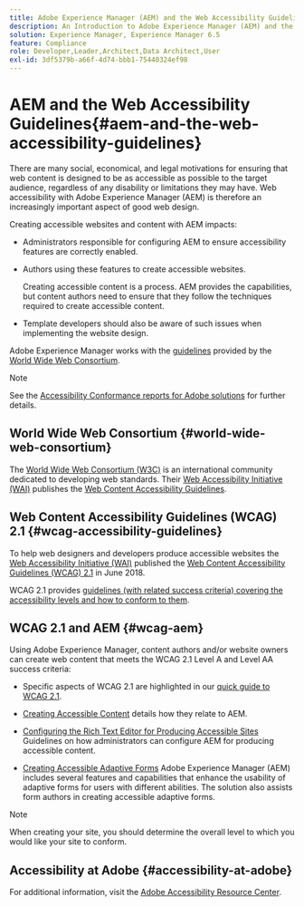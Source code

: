 ```yaml
---
title: Adobe Experience Manager (AEM) and the Web Accessibility Guidelines
description: An Introduction to Adobe Experience Manager (AEM) and the Web Accessibility Guidelines
solution: Experience Manager, Experience Manager 6.5
feature: Compliance
role: Developer,Leader,Architect,Data Architect,User
exl-id: 3df5379b-a66f-4d74-bbb1-75440324ef98
---
```

# AEM and the Web Accessibility Guidelines{#aem-and-the-web-accessibility-guidelines}

There are many social, economical, and legal motivations for ensuring that web content is designed to be as accessible as possible to the target audience, regardless of any disability or limitations they may have. Web accessibility with Adobe Experience Manager (AEM) is therefore an increasingly important aspect of good web design.
 
Creating accessible websites and content with AEM impacts:
 
* Administrators responsible for configuring AEM to ensure accessibility features are correctly enabled.
 
* Authors using these features to create accessible websites.
 
  Creating accessible content is a process. AEM provides the capabilities, but content authors need to ensure that they follow the techniques required to create accessible content.
 
* Template developers should also be aware of such issues when implementing the website design.
 
Adobe Experience Manager works with the [guidelines](#wcag-accessibility-guidelines) provided by the [World Wide Web Consortium](#world-wide-web-consortium). 

>[!NOTE]
>
>See the [Accessibility Conformance reports for Adobe solutions](https://www.adobe.com/accessibility/compliance.html) for further details.

## World Wide Web Consortium {#world-wide-web-consortium}
 
The [World Wide Web Consortium (W3C)](https://www.w3.org/) is an international community dedicated to developing web standards. Their [Web Accessibility Initiative (WAI)](https://www.w3.org/WAI/) publishes the [Web Content Accessibility Guidelines](#wcag-accessibility-guidelines).

## Web Content Accessibility Guidelines (WCAG) 2.1 {#wcag-accessibility-guidelines}

To help web designers and developers produce accessible websites the [Web Accessibility Initiative (WAI)](https://www.w3.org/WAI/) published the [Web Content Accessibility Guidelines (WCAG) 2.1](https://www.w3.org/TR/WCAG/) in June 2018.

WCAG 2.1 provides [guidelines (with related success criteria) covering the accessibility levels and how to conform to them](https://www.w3.org/TR/WCAG/#conformance).
 
## WCAG 2.1 and AEM {#wcag-aem}

Using Adobe Experience Manager, content authors and/or website owners can create web content that meets the WCAG 2.1 Level A and Level AA success criteria:
 
* Specific aspects of WCAG 2.1 are highlighted in our [quick guide to WCAG 2.1](/help/managing/qg-wcag.md).
 
* [Creating Accessible Content](/help/sites-authoring/creating-accessible-content.md) details how they relate to AEM. 

* [Configuring the Rich Text Editor for Producing Accessible Sites](/help/sites-administering/rte-accessible-content.md)
  Guidelines on how administrators can configure AEM for producing accessible content.

* [Creating Accessible Adaptive Forms](/help/forms/using/creating-accessible-adaptive-forms.md)
  Adobe Experience Manager (AEM) includes several features and capabilities that enhance the usability of adaptive forms for users with different abilities. The solution also assists form authors in creating accessible adaptive forms.

>[!NOTE]
>
>When creating your site, you should determine the overall level to which you would like your site to conform.

## Accessibility at Adobe {#accessibility-at-adobe}

For additional information, visit the [Adobe Accessibility Resource Center](https://www.adobe.com/accessibility/).
